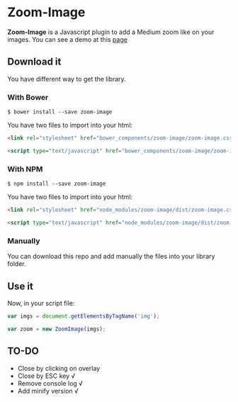 # Zoom-Image
**Zoom-Image** is a Javascript plugin to add a Medium zoom like on your images.
You can see a demo at this [page](https://osternaudclem.github.io/zoom-image)

## Download it
You have different way to get the library.

### With Bower

```shell
$ bower install --save zoom-image
```

You have two files to import into your html:

```html
<link rel="stylesheet" href="bower_components/zoom-image/zoom-image.css">
```

```html
<script type="text/javascript" href="bower_components/zoom-image/zoom-image.js"></script>
```

### With NPM

```shell
$ npm install --save zoom-image
```

You have two files to import into your html:

```html
<link rel="stylesheet" href="node_modules/zoom-image/dist/zoom-image.css">
```

```html
<script type="text/javascript" href="node_modules/zoom-image/dist/zoom-image.js"></script>
```

### Manually
You can download this repo and add manually the files into your library folder.

## Use it
Now, in your script file:

```javascript
var imgs = document.getElementsByTagName('img');

var zoom = new ZoomImage(imgs);
```

## TO-DO
* Close by clicking on overlay
* Close by ESC key √
* Remove console log √
* Add minify version √
